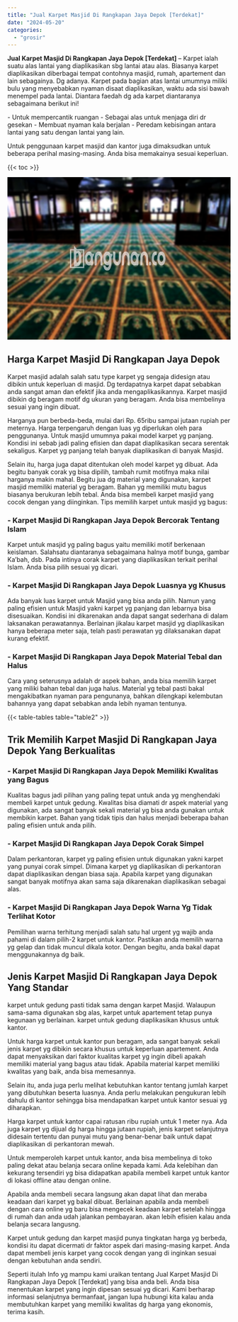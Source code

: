 ```yaml
---
title: "Jual Karpet Masjid Di Rangkapan Jaya Depok [Terdekat]"
date: "2024-05-20"
categories: 
  - "grosir"
---
```


**Jual Karpet Masjid Di Rangkapan Jaya Depok \[Terdekat\]** – Karpet ialah suatu alas lantai yang diaplikasikan sbg lantai atau alas. Biasanya karpet diaplikasikan diberbagai tempat contohnya masjid, rumah, apartement dan lain sebagainya. Dg adanya. Karpet pada bagian atas lantai umumnya miliki bulu yang menyebabkan nyaman disaat diaplikasikan, waktu ada sisi bawah menempel pada lantai. Diantara faedah dg ada karpet diantaranya sebagaimana berikut ini!

\- Untuk mempercantik ruangan - Sebagai alas untuk menjaga diri dr gesekan - Membuat nyaman kala berjalan - Peredam kebisingan antara lantai yang satu dengan lantai yang lain.

Untuk penggunaan karpet masjid dan kantor juga dimaksudkan untuk beberapa perihal masing-masing. Anda bisa memakainya sesuai keperluan.

{{< toc >}}

![Jual Karpet Masjid Di Rangkapan Jaya Depok [Terdekat]](/images/grosir-karpet-murah-67.png)

## Harga Karpet Masjid Di Rangkapan Jaya Depok

Karpet masjid adalah salah satu type karpet yg sengaja didesign atau dibikin untuk keperluan di masjid. Dg terdapatnya karpet dapat sebabkan anda sangat aman dan efektif jika anda mengaplikasikannya. Karpet masjid dibikin dg beragam motif dg ukuran yang beragam. Anda bisa membelinya sesuai yang ingin dibuat.

Harganya pun berbeda-beda, mulai dari Rp. 65ribu sampai jutaan rupiah per meternya. Harga terpengaruh dengan luas yg diperlukan oleh para penggunanya. Untuk masjid umumnya pakai model karpet yg panjang. Kondisi ini sebab jadi paling efisien dan dapat diaplikasikan secara serentak sekaligus. Karpet yg panjang telah banyak diaplikasikan di banyak Masjid.

Selain itu, harga juga dapat ditentukan oleh model karpet yg dibuat. Ada begitu banyak corak yg bisa dipilih, tambah rumit motifnya maka nilai harganya makin mahal. Begitu jua dg material yang digunakan, karpet masjid memiliki material yg beragam. Bahan yg memiliki mutu bagus biasanya berukuran lebih tebal. Anda bisa membeli karpet masjid yang cocok dengan yang diinginkan. Tips memilih karpet untuk masjid yg bagus:

### \- Karpet Masjid Di Rangkapan Jaya Depok Bercorak Tentang Islam

Karpet untuk masjid yg paling bagus yaitu memiliki motif berkenaan keislaman. Salahsatu diantaranya sebagaimana halnya motif bunga, gambar Ka’bah, dsb. Pada intinya corak karpet yang diaplikasikan terkait perihal Islam. Anda bisa pilih sesuai yg dicari.

### \- Karpet Masjid Di Rangkapan Jaya Depok Luasnya yg Khusus

Ada banyak luas karpet untuk Masjid yang bisa anda pilih. Namun yang paling efisien untuk Masjid yakni karpet yg panjang dan lebarnya bisa disesuaikan. Kondisi ini dikarenakan anda dapat sangat sederhana di dalam laksanakan perawatannya. Berlainan jikalau karpet masjid yg diaplikasikan hanya beberapa meter saja, telah pasti perawatan yg dilaksanakan dapat kurang efektif.

### \- Karpet Masjid Di Rangkapan Jaya Depok Material Tebal dan Halus

Cara yang seterusnya adalah dr aspek bahan, anda bisa memilih karpet yang miliki bahan tebal dan juga halus. Material yg tebal pasti bakal mengakibatkan nyaman para pengunanya, bahkan dilengkapi kelembutan bahannya yang dapat sebabkan anda lebih nyaman tentunya.

{{< table-tables table="table2" >}}

## Trik Memilih Karpet Masjid Di Rangkapan Jaya Depok Yang Berkualitas

### \- Karpet Masjid Di Rangkapan Jaya Depok Memiliki Kwalitas yang Bagus

Kualitas bagus jadi pilihan yang paling tepat untuk anda yg menghendaki membeli karpet untuk gedung. Kwalitas bisa diamati dr aspek material yang digunakan, ada sangat banyak sekali material yg bisa anda gunakan untuk membikin karpet. Bahan yang tidak tipis dan halus menjadi beberapa bahan paling efisien untuk anda pilih.

### \- Karpet Masjid Di Rangkapan Jaya Depok Corak Simpel

Dalam perkantoran, karpet yg paling efisien untuk digunakan yakni karpet yang punyai corak simpel. Dimana karpet yg diaplikasikan di perkantoran dapat diaplikasikan dengan biasa saja. Apabila karpet yang digunakan sangat banyak motifnya akan sama saja dikarenakan diaplikasikan sebagai alas.

### \- Karpet Masjid Di Rangkapan Jaya Depok Warna Yg Tidak Terlihat Kotor

Pemilihan warna terhitung menjadi salah satu hal urgent yg wajib anda pahami di dalam pilih-2 karpet untuk kantor. Pastikan anda memilih warna yg gelap dan tidak muncul dikala kotor. Dengan begitu, anda bakal dapat menggunakannya dg baik.

## Jenis Karpet Masjid Di Rangkapan Jaya Depok Yang Standar

karpet untuk gedung pasti tidak sama dengan karpet Masjid. Walaupun sama-sama digunakan sbg alas, karpet untuk apartement tetap punya kegunaan yg berlainan. karpet untuk gedung diaplikasikan khusus untuk kantor.

Untuk harga karpet untuk kantor pun beragam, ada sangat banyak sekali jenis karpet yg dibikin secara khusus untuk keperluan apartement. Anda dapat menyaksikan dari faktor kualitas karpet yg ingin dibeli apakah memiliki material yang bagus atau tidak. Apabila material karpet memiliki kwalitas yang baik, anda bisa memesannya.

Selain itu, anda juga perlu melihat kebutuhkan kantor tentang jumlah karpet yang dibutuhkan beserta luasnya. Anda perlu melakukan pengukuran lebih dahulu di kantor sehingga bisa mendapatkan karpet untuk kantor sesuai yg diharapkan.

Harga karpet untuk kantor capai ratusan ribu rupiah untuk 1 meter nya. Ada juga karpet yg dijual dg harga hingga jutaan rupiah, jenis karpet selanjutnya didesain tertentu dan punyai mutu yang benar-benar baik untuk dapat diaplikasikan di perkantoran mewah.

Untuk memperoleh karpet untuk kantor, anda bisa membelinya di toko paling dekat atau belanja secara online kepada kami. Ada kelebihan dan kekurang tersendiri yg bisa didapatkan apabila membeli karpet untuk kantor di lokasi offline atau dengan online.

Apabila anda membeli secara langsung akan dapat lihat dan meraba keadaan dari karpet yg bakal dibuat. Berlainan apabila anda membeli dengan cara online yg baru bisa mengecek keadaan karpet setelah hingga di rumah dan anda udah jalankan pembayaran. akan lebih efisien kalau anda belanja secara langusng.

Karpet untuk gedung dan karpet masjid punya tingkatan harga yg berbeda, kondisi itu dapat dicermati dr faktor aspek dari masing-masing karpet. Anda dapat membeli jenis karpet yang cocok dengan yang di inginkan sesuai dengan kebutuhan anda sendiri.

Seperti itulah Info yg mampu kami uraikan tentang Jual Karpet Masjid Di Rangkapan Jaya Depok \[Terdekat\] yang bisa anda beli. Anda bisa menentukan karpet yang ingin dipesan sesuai yg dicari. Kami berharap informasi selanjutnya bermanfaat, jangan lupa hubungi kita kalau anda membutuhkan karpet yang memiliki kwalitas dg harga yang ekonomis, terima kasih.
